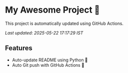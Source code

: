 # My Awesome Project 🚀

This project is automatically updated using GitHub Actions.

_Last updated: 2025-05-22 17:17:29 IST_

## Features
- Auto-update README using Python 🐍
- Auto Git push with GitHub Actions 🤖
